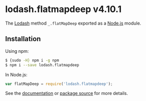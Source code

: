 # lodash.flatmapdeep v4.10.1

The [Lodash](https://lodash.com/) method `_.flatMapDeep` exported as a [Node.js](https://nodejs.org/) module.

## Installation

Using npm:
```bash
$ {sudo -H} npm i -g npm
$ npm i --save lodash.flatmapdeep
```

In Node.js:
```js
var flatMapDeep = require('lodash.flatmapdeep');
```

See the [documentation](https://lodash.com/docs#flatMapDeep) or [package source](https://github.com/lodash/lodash/blob/4.10.1-npm-packages/lodash.flatmapdeep) for more details.
